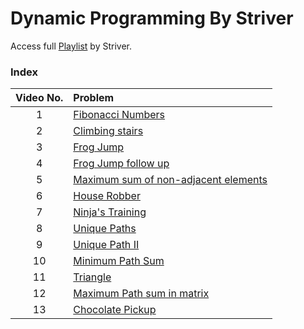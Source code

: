 # Dynamic Programming By Striver

Access full [Playlist](<(https://www.youtube.com/playlist?list=PLgUwDviBIf0qUlt5H_kiKYaNSqJ81PMMY)>) by Striver.

### Index

| Video No. | Problem                                                   |
| :-------: | :-------------------------------------------------------- |
|     1     | [Fibonacci Numbers](./1_fibonacciNumbers.md)              |
|     2     | [Climbing stairs](./2_climbingStairs.md)                  |
|     3     | [Frog Jump](./3_frogJump.md)                              |
|     4     | [Frog Jump follow up](./4_KfrogJump.md)                   |
|     5     | [Maximum sum of non-adjacent elements](./5_MaximumSum.md) |
|     6     | [House Robber](./6_HouseRobberII.md)                      |
|     7     | [Ninja's Training](./7_ninjasTraining.md)                 |
|     8     | [Unique Paths](./8_UniquePaths.md)                        |
|     9     | [Unique Path II](./9_UniquePathII.md)                     |
|    10     | [Minimum Path Sum](./10_MinimumPathSum.md)                |
|    11     | [Triangle](./11.triangle.md)                              |
|    12     | [Maximum Path sum in matrix](./12_MaximumPathSum.md)      |
| 13 | [Chocolate Pickup](./13_chocolatePickup.md)